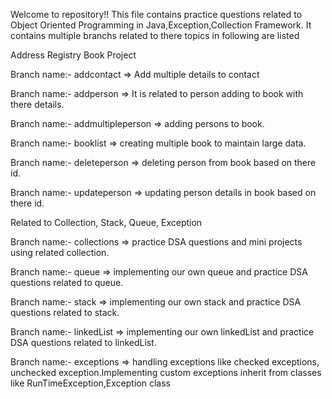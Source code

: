 Welcome to repository!!
This file contains practice questions related to Object Oriented Programming in Java,Exception,Collection Framework.
It contains multiple branchs related to there topics in following are listed

Address Registry Book Project

Branch name:- addcontact => Add multiple details to contact 

Branch name:- addperson  => It is related to person adding to book with there details.

Branch name:- addmultipleperson => adding persons to book.

Branch name:- booklist => creating multiple book to maintain large data.

Branch name:- deleteperson => deleting person from book based on there id.

Branch name:- updateperson => updating person details in  book based on there id.

Related to Collection, Stack, Queue, Exception

Branch name:- collections => practice DSA questions and mini projects using related collection.

Branch name:- queue => implementing our own queue and practice DSA questions related to queue.

Branch name:- stack => implementing our own stack and practice DSA questions related to stack.

Branch name:- linkedList => implementing our own linkedList and practice DSA questions related to linkedList.

Branch name:- exceptions => handling exceptions like checked exceptions, unchecked exception.Implementing custom exceptions inherit from  classes like RunTimeException,Exception class
